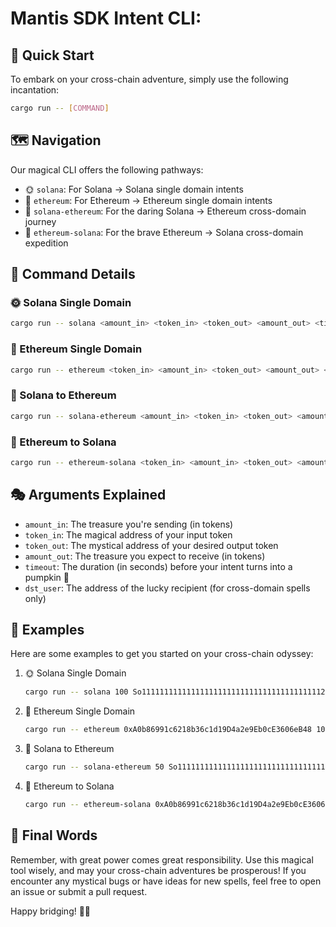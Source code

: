 # Mantis SDK Intent CLI: 


## 🚀 Quick Start

To embark on your cross-chain adventure, simply use the following incantation:

```bash
cargo run -- [COMMAND]
```

## 🗺️ Navigation

Our magical CLI offers the following pathways:

- 🌞 `solana`: For Solana -> Solana single domain intents
- 🌙 `ethereum`: For Ethereum -> Ethereum single domain intents
- 🌠 `solana-ethereum`: For the daring Solana -> Ethereum cross-domain journey
- 🌌 `ethereum-solana`: For the brave Ethereum -> Solana cross-domain expedition

## 🧭 Command Details

### 🌞 Solana Single Domain

```bash
cargo run -- solana <amount_in> <token_in> <token_out> <amount_out> <timeout>
```

### 🌙 Ethereum Single Domain

```bash
cargo run -- ethereum <token_in> <amount_in> <token_out> <amount_out> <timeout>
```

### 🌠 Solana to Ethereum

```bash
cargo run -- solana-ethereum <amount_in> <token_in> <token_out> <amount_out> <timeout> <dst_user>
```

### 🌌 Ethereum to Solana

```bash
cargo run -- ethereum-solana <token_in> <amount_in> <token_out> <amount_out> <timeout> <dst_user>
```

## 🎭 Arguments Explained

- `amount_in`: The treasure you're sending (in tokens)
- `token_in`: The magical address of your input token
- `token_out`: The mystical address of your desired output token
- `amount_out`: The treasure you expect to receive (in tokens)
- `timeout`: The duration (in seconds) before your intent turns into a pumpkin 🎃
- `dst_user`: The address of the lucky recipient (for cross-domain spells only)

## 🌟 Examples

Here are some examples to get you started on your cross-chain odyssey:

1. 🌞 Solana Single Domain
   ```bash
   cargo run -- solana 100 So11111111111111111111111111111111111111112 EPjFWdd5AufqSSqeM2qN1xzybapC8G4wEGGkZwyTDt1v 95 3600
   ```

2. 🌙 Ethereum Single Domain
   ```bash
   cargo run -- ethereum 0xA0b86991c6218b36c1d19D4a2e9Eb0cE3606eB48 1000 0xC02aaA39b223FE8D0A0e5C4F27eAD9083C756Cc2 0.5 7200
   ```

3. 🌠 Solana to Ethereum
   ```bash
   cargo run -- solana-ethereum 50 So11111111111111111111111111111111111111112 0xA0b86991c6218b36c1d19D4a2e9Eb0cE3606eB48 49 3600 0x742d35Cc6634C0532925a3b844Bc454e4438f44e
   ```

4. 🌌 Ethereum to Solana
   ```bash
   cargo run -- ethereum-solana 0xA0b86991c6218b36c1d19D4a2e9Eb0cE3606eB48 100 EPjFWdd5AufqSSqeM2qN1xzybapC8G4wEGGkZwyTDt1v 99 7200 9ZNTfG4NyQgxy2SWjSiQoUyBPEvXT2xo7fKc5hPYYJ7b
   ```

## 🎩 Final Words

Remember, with great power comes great responsibility. Use this magical tool wisely, and may your cross-chain adventures be prosperous! If you encounter any mystical bugs or have ideas for new spells, feel free to open an issue or submit a pull request.

Happy bridging! 🌈🚀
